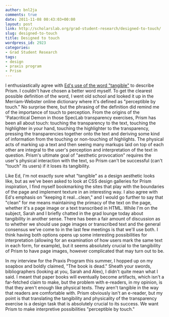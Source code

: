 ```yaml
---
author: bnl2ja
comments: true
date: 2011-11-08 00:43:03+00:00
layout: post
link: http://scholarslab.org/grad-student-research/designed-to-touch/
slug: designed-to-touch
title: Designed to touch
wordpress_id: 2923
categories:
- Grad Student Research
tags:
- design
- praxis program
- Prism
---
```


I enthusiastically agree with [Ed's use of the word "tangible"](http://www.scholarslab.org/praxis-program/keeping-it-real%E2%80%A6-clean/) to describe Prism. I couldn't have chosen a better word myself. To get the clearest possible definition of the word, I went old school and looked it up in the Merriam-Webster online dictionary where it's defined as "perceptible by touch." No surprise there, but the phrasing of the definition did remind me of the importance of touch to perception. From the origins of the 'Patacritical Demon in those SpecLab transparency exercises, Prism has been all about touch: touching the transparency to the text, touching the highlighter in your hand, touching the highlighter to the transparency, pressing the transparencies together onto the text and deriving some kind of information from the touching or non-touching of highlights. The physical acts of marking up a text and then seeing many markups laid on top of each other are integral to the user's perception and interpretation of the text in question. Prism's ultimate goal of "aesthetic provocation" requires the user's physical interaction with the text, so Prism can't be successful (can't "touch" its users) if it loses its tangibility.

Like Ed, I'm not exactly sure what "tangible" as a design aesthetic looks like, but as we've been asked to look at CSS design galleries for Prism inspiration, I find myself bookmarking the sites that play with the boundaries of the page and implement texture in an interesting way. I also agree with Ed's emphasis on "keeping it real...clean," and I would go further to say that "clean" for me means maintaining the primacy of the text on the page, whether it's a page image or a text transcribed in HTML. While I'm on the subject, Sarah and I briefly chatted in the grad lounge today about tangibility in another sense. There has been a fair amount of discussion as to whether we should use page images or transcribed text and the general consensus we've come to in the last few meetings is that we'll use both. I think having both options opens up some interesting possibilities for interpretation (allowing for an examination of how users mark the same text in each form, for example), but it seems absolutely crucial to the tangibility of Prism to have page images, however complicated that may turn out to be.

In my interview for the Praxis Program this summer, I hopped up on my soapbox and boldly claimed, "The book is dead." Sheath your swords, bibliographers (looking at you, Sarah and Alex), I didn't quite mean what I said. I meant that paper books will eventually become artifacts, which isn't a far-fetched claim to make, but the problem with e-readers, in my opinion, is that they aren't enough like physical texts. They aren't tangible in the way that readers are comfortable with. Prism obviously isn't an e-reader, but my point is that translating the tangibility and physicality of the transparency exercise is a design task that is absolutely crucial to its success. We want Prism to make interpretive possibilities "perceptible by touch."
